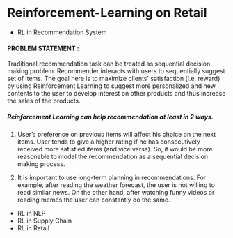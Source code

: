 # Reinforcement-Learning on Retail

- RL in Recommendation System

#### PROBLEM STATEMENT :
  Traditional recommendation task can be treated as sequential decision making problem. Recommender interacts with users to sequentially suggest set of items. The goal here is to maximize clients' satisfaction (i.e. reward) by using Reinforcement Learning to suggest more personalized and new contents to the user to develop interest on other products and thus increase the sales of the products.
  
##### Reinforcement Learning can help recommendation at least in 2 ways.
  
  1. User’s preference on previous items will affect his choice on the next items. User tends to give a higher rating if he has consecutively received more satisfied items (and vice versa). So, it would be more reasonable to model the recommendation as a sequential decision making process.

  2. It is important to use long-term planning in recommendations. For example, after reading the weather forecast, the user is not willing to read similar news. On the other hand, after watching funny videos or reading memes the user can constantly do the same.
  
- RL in NLP
- RL in Supply Chain
- RL in Retail
